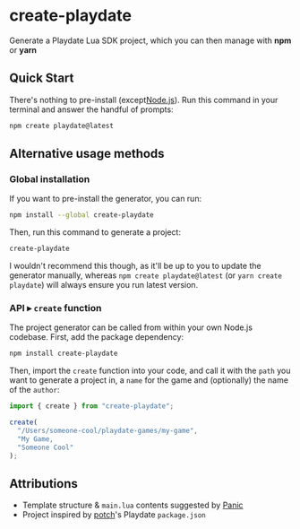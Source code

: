 # create-playdate

Generate a Playdate Lua SDK project, which you can then manage with **npm** or **yarn**

## Quick Start

There's nothing to pre-install (except[Node.js](https://nodejs.org/en/)). Run this command in your terminal and answer the handful of prompts:

```sh
npm create playdate@latest
```

## Alternative usage methods

### Global installation

If you want to pre-install the generator, you can run:

```sh
npm install --global create-playdate
```

Then, run this command to generate a project:

```sh
create-playdate
```

I wouldn't recommend this though, as it'll be up to you to update the generator manually, whereas `npm create playdate@latest` (or `yarn create playdate`) will always ensure you run latest version.

### API ▸ `create` function

The project generator can be called from within your own Node.js codebase. First, add the package dependency:

```sh
npm install create-playdate
```

Then, import the `create` function into your code, and call it with the `path` you want to generate a project in, a `name` for the game and (optionally) the name of the `author`:

```js
import { create } from "create-playdate";

create(
  "/Users/someone-cool/playdate-games/my-game",
  "My Game,
  "Someone Cool"
);
```

## Attributions

- Template structure & `main.lua` contents suggested by [Panic](https://sdk.play.date/1.9.0/Inside%20Playdate.html#_a_basic_playdate_game_in_lua)
- Project inspired by [potch](https://twitter.com/potch)'s Playdate `package.json`
